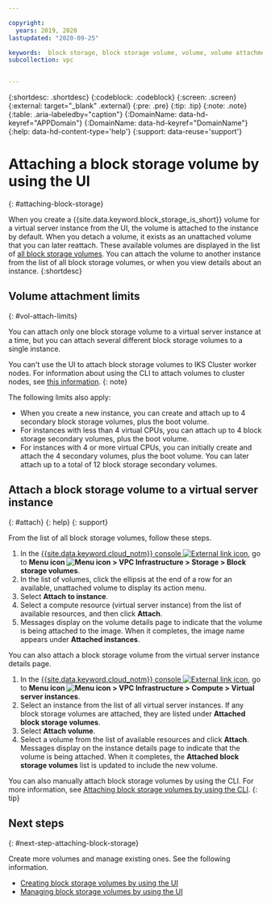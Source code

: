 ```yaml
---

copyright:
  years: 2019, 2020
lastupdated: "2020-09-25"

keywords:  block storage, block storage volume, volume, volume attachment
subcollection: vpc


---
```


{:shortdesc: .shortdesc}
{:codeblock: .codeblock}
{:screen: .screen}
{:external: target="_blank" .external}
{:pre: .pre}
{:tip: .tip}
{:note: .note}
{:table: .aria-labeledby="caption"}
{:DomainName: data-hd-keyref="APPDomain"}
{:DomainName: data-hd-keyref="DomainName"}
{:help: data-hd-content-type='help'}
{:support: data-reuse='support'}

# Attaching a block storage volume by using the UI
{: #attaching-block-storage}

When you create a {{site.data.keyword.block_storage_is_short}} volume for a virtual server instance from the UI, the volume is attached to the instance by default. When you detach a volume, it exists as an unattached volume that you can later reattach. These available volumes are displayed in the list of [all block storage volumes](/docs/vpc?topic=vpc-viewing-block-storage#viewvols). You can attach the volume to another instance from the list of all block storage volumes, or when you view details about an instance.
{:shortdesc}

## Volume attachment limits
{: #vol-attach-limits}

You can attach only one block storage volume to a virtual server instance at a time, but you can attach several different block storage volumes to a single instance. 

You can't use the UI to attach block storage volumes to IKS Cluster worker nodes. For information about using the CLI to attach volumes to cluster nodes, see [this information](/docs/containers?topic=containers-vpc-block).
{: note}

The following limits also apply:

* When you create a new instance, you can create and attach up to 4 secondary block storage volumes, plus the boot volume. 
* For instances with less than 4 virtual CPUs, you can attach up to 4 block storage secondary volumes, plus the boot volume.
* For instances with 4 or more virtual CPUs, you can initially create and attach the 4 secondary volumes, plus the boot volume. You can later attach up to a total of 12 block storage secondary volumes.

## Attach a block storage volume to a virtual server instance
{: #attach}
{: help}
{: support}

From the list of all block storage volumes, follow these steps.

1. In the [{{site.data.keyword.cloud_notm}} console ![External link icon](../icons/launch-glyph.svg "External link icon")](https://{DomainName}/vpc-ext), go to **Menu icon ![Menu icon](../../icons/icon_hamburger.svg) > VPC Infrastructure > Storage > Block storage volumes**.
1. In the list of volumes, click the ellipsis at the end of a row for an available, unattached volume to display its action menu.
1. Select **Attach to instance**.
1. Select a compute resource (virtual server instance) from the list of available resources, and then click **Attach**.
1. Messages display on the volume details page to indicate that the volume is being attached to the image. When it completes, the image name appears under **Attached instances**.

You can also attach a block storage volume from the virtual server instance details page.

1. In the [{{site.data.keyword.cloud_notm}} console ![External link icon](../icons/launch-glyph.svg "External link icon")](https://{DomainName}/vpc-ext), go to **Menu icon ![Menu icon](../../icons/icon_hamburger.svg) > VPC Infrastructure > Compute > Virtual server instances**.
1. Select an instance from the list of all virtual server instances. If any block storage volumes are attached, they are listed under **Attached block storage volumes**.
1. Select **Attach volume**.
1. Select a volume from the list of available resources and click **Attach**. Messages display on the instance details page to indicate that the volume is being attached. When it completes, the **Attached block storage volumes** list is updated to include the new volume.

You can also manually attach block storage volumes by using the CLI. For more information, see [Attaching block storage volumes by using the CLI](/docs/vpc?topic=vpc-attaching-block-storage-cli).
{: tip}

## Next steps
{: #next-step-attaching-block-storage}

Create more volumes and manage existing ones. See the following information.

* [Creating block storage volumes by using the UI](/docs/vpc?topic=vpc-creating-block-storage)
* [Managing block storage volumes by using the UI](/docs/vpc?topic=vpc-managing-block-storage)
